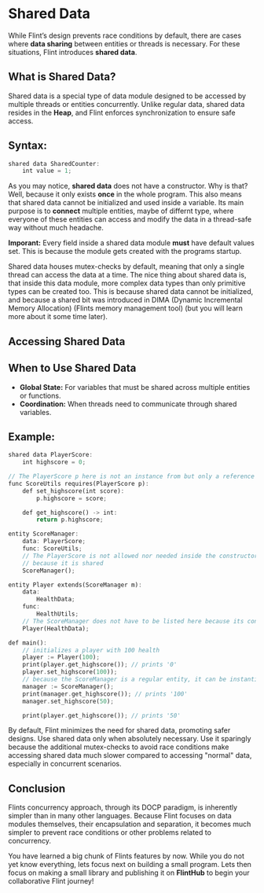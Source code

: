 # Shared Data

While Flint’s design prevents race conditions by default, there are cases where **data sharing** between entities or threads is necessary. For these situations, Flint introduces **shared data**.

## What is Shared Data?

Shared data is a special type of data module designed to be accessed by multiple threads or entities concurrently. Unlike regular data, shared data resides in the **Heap**, and Flint enforces synchronization to ensure safe access.

## Syntax:

```rs
shared data SharedCounter:
    int value = 1;
```

As you may notice, **shared data** does not have a constructor. Why is that? Well, because it only exists **once** in the whole program. This also means that shared data cannot be initialized and used inside a variable. Its main purpose is to **connect** multiple entities, maybe of differnt type, where everyone of these entities can access and modify the data in a thread-safe way without much headache.

**Imporant:** Every field inside a shared data module **must** have default values set. This is because the module gets created with the programs startup.

Shared data houses mutex-checks by default, meaning that only a single thread can access the data at a time. The nice thing about shared data is, that inside this data module, more complex data types than only primitive types can be created too. This is because shared data cannot be initialized, and because a shared bit was introduced in DIMA (Dynamic Incremental Memory Allocation) (Flints memory management tool) (but you will learn more about it some time later).

## Accessing Shared Data

## When to Use Shared Data
- **Global State:** For variables that must be shared across multiple entities or functions.
- **Coordination:** When threads need to communicate through shared variables.

## Example:

```rs
shared data PlayerScore:
    int highscore = 0;

// The PlayerScore p here is not an instance from but only a reference to the data module
func ScoreUtils requires(PlayerScore p):
    def set_highscore(int score):
        p.highscore = score;

    def get_highscore() -> int:
        return p.highscore;

entity ScoreManager:
    data: PlayerScore;
    func: ScoreUtils;
    // The PlayerScore is not allowed nor needed inside the constructor
    // because it is shared
    ScoreManager();

entity Player extends(ScoreManager m):
    data:
        HealthData;
    func:
        HealthUtils;
    // The ScoreManager does not have to be listed here because its constructor is empty
    Player(HealthData);

def main():
    // initializes a player with 100 health
    player := Player(100);
    print(player.get_highscore()); // prints '0'
    player.set_highscore(100));
    // because the ScoreManager is a regular entity, it can be instantiated too!
    manager := ScoreManager();
    print(manager.get_highscore()); // prints '100'
    manager.set_highscore(50);

    print(player.get_highscore()); // prints '50'
```

By default, Flint minimizes the need for shared data, promoting safer designs. Use shared data only when absolutely necessary. Use it sparingly because the additional mutex-checks to avoid race conditions make accessing shared data much slower compared to accessing "normal" data, especially in concurrent scenarios.

## Conclusion

Flints concurrency approach, through its DOCP paradigm, is inherently simpler than in many other languages. Because Flint focuses on data modules themselves, their encapsulation and separation, it becomes much simpler to prevent race conditions or other problems related to concurrency.

You have learned a big chunk of Flints features by now. While you do not yet know everything, lets focus next on building a small program. Lets then focus on making a small library and publishing it on **FlintHub** to begin your collaborative Flint journey!
